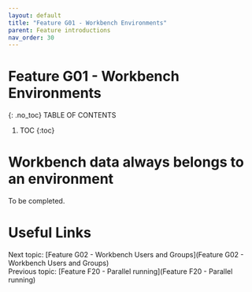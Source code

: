 ```yaml
---
layout: default
title: "Feature G01 - Workbench Environments"
parent: Feature introductions
nav_order: 30
---
```


# Feature G01 - Workbench Environments
{: .no_toc}
TABLE OF CONTENTS 
1. TOC
{:toc}  

# Workbench data always belongs to an environment
To be completed.  
  


# Useful Links
Next topic: [Feature G02 - Workbench Users and Groups](Feature G02 - Workbench Users and Groups)  
Previous topic: [Feature F20 - Parallel running](Feature F20 - Parallel running)  

